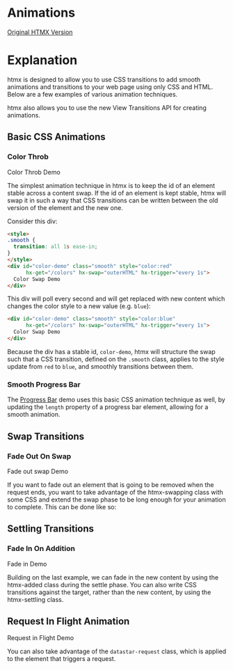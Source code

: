 # Animations

[Original HTMX Version](https://htmx.org/examples/animations/)

# Explanation
htmx is designed to allow you to use CSS transitions to add smooth animations and transitions to your web page using only CSS and HTML. Below are a few examples of various animation techniques.

htmx also allows you to use the new View Transitions API for creating animations.

<div
  data-fetch-url="'/examples/animations/data'"
    data-on-load="$$get"
  >
</div>

## Basic CSS Animations

### Color Throb
<div>
<div id="color_throb">Color Throb Demo</div>
</div>

The simplest animation technique in htmx is to keep the id of an element stable across a content swap. If the id of an element is kept stable, htmx will swap it in such a way that CSS transitions can be written between the old version of the element and the new one.

Consider this div:
```html
<style>
.smooth {
  transition: all 1s ease-in;
}
</style>
<div id="color-demo" class="smooth" style="color:red"
      hx-get="/colors" hx-swap="outerHTML" hx-trigger="every 1s">
  Color Swap Demo
</div>
```
This div will poll every second and will get replaced with new content which changes the color style to a new value (e.g. `blue`):
```html
<div id="color-demo" class="smooth" style="color:blue"
      hx-get="/colors" hx-swap="outerHTML" hx-trigger="every 1s">
  Color Swap Demo
</div>
```
Because the div has a stable id, `color-demo`, htmx will structure the swap such that a CSS transition, defined on the `.smooth` class, applies to the style update from `red` to `blue`, and smoothly transitions between them.

### Smooth Progress Bar
The [Progress Bar](/examples/progress_bar) demo uses this basic CSS animation technique as well, by updating the `length` property of a progress bar element, allowing for a smooth animation.

## Swap Transitions

### Fade Out On Swap


<div id="fade_out_swap">Fade out swap Demo</div>

If you want to fade out an element that is going to be removed when the request ends, you want to take advantage of the htmx-swapping class with some CSS and extend the swap phase to be long enough for your animation to complete. This can be done like so:


## Settling Transitions

### Fade In On Addition

<div id="fade_me_in">Fade in Demo</div>

Building on the last example, we can fade in the new content by using the htmx-added class during the settle phase. You can also write CSS transitions against the target, rather than the new content, by using the htmx-settling class.

## Request In Flight Animation

<div id="request_in_flight">Request in Flight Demo</div>

You can also take advantage of the `datastar-request` class, which is applied to the element that triggers a request.

